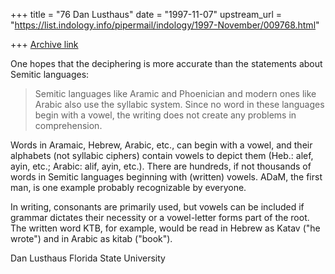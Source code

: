 +++
title = "76 Dan Lusthaus"
date = "1997-11-07"
upstream_url = "https://list.indology.info/pipermail/indology/1997-November/009768.html"

+++
[Archive link](https://list.indology.info/pipermail/indology/1997-November/009768.html)

One hopes that the deciphering is more accurate than the statements about
Semitic languages:

>Semitic languages like Aramic and Phoenician and modern ones like Arabic
>also use the syllabic system. Since no word in these languages begin with a
>vowel, the writing does not create any problems in comprehension.

Words in Aramaic, Hebrew, Arabic, etc., can begin with a vowel, and their
alphabets (not syllabic ciphers) contain vowels to depict them (Heb.: alef,
ayin, etc.; Arabic: alif, ayin, etc.). There are hundreds, if not thousands
of words in Semitic languages beginning with (written) vowels. ADaM, the
first man, is one example probably recognizable by everyone.

In writing, consonants are primarily used, but vowels can be included if
grammar dictates their necessity or a vowel-letter forms part of the root.
The written word KTB, for example, would be read in Hebrew as Katav ("he
wrote") and in Arabic as kitab ("book").


Dan Lusthaus
Florida State University



